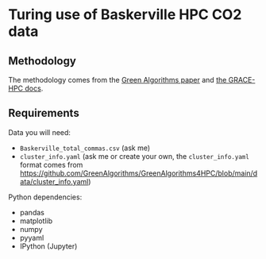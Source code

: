 # Turing use of Baskerville HPC CO2 data

## Methodology

The methodology comes from the [Green Algorithms paper](https://advanced.onlinelibrary.wiley.com/doi/10.1002/advs.202100707) and [the GRACE-HPC docs](https://grace-hpc.readthedocs.io/en/latest/methodology.html#usage-based-energy-estimates).

## Requirements

Data you will need:
- `Baskerville_total_commas.csv` (ask me)
- `cluster_info.yaml` (ask me or create your own, the `cluster_info.yaml` format comes from https://github.com/GreenAlgorithms/GreenAlgorithms4HPC/blob/main/data/cluster_info.yaml)

Python dependencies:
- pandas
- matplotlib
- numpy
- pyyaml
- IPython (Jupyter)